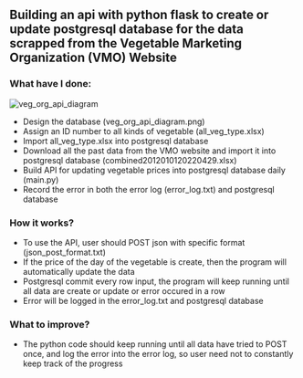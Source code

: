## Building an api with python flask to create or update postgresql database for the data scrapped from the Vegetable Marketing Organization (VMO) Website


### What have I done:
![veg_org_api_diagram](https://raw.githubusercontent.com/yuchilampython/Backend-Side-Projects/main/veg_org_api/veg_org_api_diagram.PNG)
- Design the database (veg_org_api_diagram.png)
- Assign an ID number to all kinds of vegetable (all_veg_type.xlsx)
- Import all_veg_type.xlsx into postgresql database
- Download all the past data from the VMO website and import it into postgresql database (combined2012010120220429.xlsx)
- Build API for updating vegetable prices into postgresql database daily (main.py)
- Record the error in both the error log (error_log.txt) and postgresql database


### How it works?
- To use the API, user should POST json with specific format (json_post_format.txt)
- If the price of the day of the vegetable is create, then the program will automatically update the data
- Postgresql commit every row input, the program will keep running until all data are create or update or error occured in a row
- Error will be logged in the error_log.txt and postgresql database


### What to improve?
- The python code should keep running until all data have tried to POST once, and log the error into the error log, so user need not to constantly keep track of the progress
